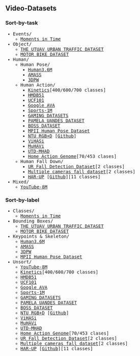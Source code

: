 ## Video-Datasets

### Sort-by-task

<div style="font-family:monospace;">
  <ul>
    <li>Events/
      <ul>
        <li><a href="http://moments.csail.mit.edu/">Moments in Time</a></li>
      </ul>
    </li>
    <li>Object/
      <ul>
        <li><a href="http://videodatasets.org/UTUAV">THE UTUAV URBAN TRAFFIC DATASET</a></li>
        <li><a href="http://videodatasets.org/UrbanMotorbike">MOTOR BIKE DATASET</a></li>
      </ul>
    </li>
    <li>Human/
      <ul>
        <li>Human Pose/
          <ul>
            <li><a href="http://vision.imar.ro/human3.6m/description.php">Human3.6M</a></li>
            <li><a href="https://amass.is.tue.mpg.de/">AMASS</a></li>
            <li><a href="https://virtualhumans.mpi-inf.mpg.de/3DPW/">3DPW</a></li>
          </ul>
        </li>
        <li>Human Action/
          <ul>
            <li><a href="https://github.com/cvdfoundation/kinetics-dataset">Kinetics</a>[400/600/700 classes]</li>
            <li><a href="https://serre-lab.clps.brown.edu/resource/hmdb-a-large-human-motion-database/">HMDB51</a>
            <li><a href="https://www.crcv.ucf.edu/data/UCF101.php">UCF101</a>
            <li><a href="https://research.google.com/ava/index.html">Google AVA</a>
            <li><a href="https://github.com/gtoderici/sports-1m-dataset/">Sports-1M</a>
            <li><a href="http://velastin.dynu.com/G3D/index.html">GAMING DATASETS</a></li>
            <li><a href="http://videodatasets.org/PAMELA-UANDES">PAMELA UANDES DATASET</a></li>
            <li><a href="http://videodatasets.org/BOSSdata">BOSS DATASET</a></li>
            <li><a href="http://human-pose.mpi-inf.mpg.de/">MPII Human Pose Dataset</a></li>
            <li><a href="https://rose1.ntu.edu.sg/dataset/actionRecognition/">NTU RGB+D</a> [<a href="https://github.com/shahroudy/NTURGB-D">Github</a>]</li>
            <li><a href="http://velastin.dynu.com/VIHASI/">ViHASi</a></li>
            <li><a href="http://velastin.dynu.com/MuHAVi-MAS/">MuHAVi</a></li>
            <li><a href="https://personal.utdallas.edu/~kehtar/UTD-MHAD.html">UTD-MHAD</a></li>
            <li><a href="https://homeactiongenome.org/">Home Action Genome</a>[70/453 clases]</li>
          </ul>
        </li>
        <li>Human Fall Down/
          <ul>
            <li><a href="http://fenix.ur.edu.pl/~mkepski/ds/uf.html">UR Fall Detection Dataset</a>[2 classes]</li>
            <li><a href="https://www.iro.umontreal.ca/~labimage/Dataset/">Multiple cameras fall dataset</a>[2 classes]</li>
            <li><a href="https://sites.google.com/up.edu.mx/har-up/">HAR-UP</a> [<a href="https://github.com/jpnm561/HAR-UP">Github</a>][11 classes]</li>
          </ul>
        </li>
      </ul>
    </li>
    <li>Mixed/
      <ul>
        <li><a href="https://research.google.com/youtube8m/index.html">YouTube-8M</a></li>
      </ul>
    </li>
  </ul>
</div>





### Sort-by-label
<div style="font-family:monospace;">
  <ul>
    <li>Classes/
      <ul>
        <li><a href="http://moments.csail.mit.edu/">Moments in Time</a></li>
      </ul>
    </li>
    <li>Bounding Boxes/
      <ul>
        <li><a href="http://videodatasets.org/UTUAV">THE UTUAV URBAN TRAFFIC DATASET</a></li>
        <li><a href="http://videodatasets.org/UrbanMotorbike">MOTOR BIKE DATASET</a></li>
      </ul>
    </li>
    <li>Keypoints & Skeleton/
      <ul>
        <li><a href="http://vision.imar.ro/human3.6m/description.php">Human3.6M</a></li>
        <li><a href="https://amass.is.tue.mpg.de/">AMASS</a></li>
        <li><a href="https://virtualhumans.mpi-inf.mpg.de/3DPW/">3DPW</a></li>
        <li><a href="http://human-pose.mpi-inf.mpg.de/">MPII Human Pose Dataset</a></li>
      </ul>
    </li>
    <li>Unsort/
      <ul>
        <li><a href="https://research.google.com/youtube8m/index.html">YouTube-8M</a></li>
        <li><a href="https://github.com/cvdfoundation/kinetics-dataset">Kinetics</a>[400/600/700 classes]</li>
        <li><a href="https://serre-lab.clps.brown.edu/resource/hmdb-a-large-human-motion-database/">HMDB51</a>
        <li><a href="https://www.crcv.ucf.edu/data/UCF101.php">UCF101</a>
        <li><a href="https://research.google.com/ava/index.html">Google AVA</a>
        <li><a href="https://github.com/gtoderici/sports-1m-dataset/">Sports-1M</a>
        <li><a href="http://velastin.dynu.com/G3D/index.html">GAMING DATASETS</a></li>
        <li><a href="http://videodatasets.org/PAMELA-UANDES">PAMELA UANDES DATASET</a></li>
        <li><a href="http://videodatasets.org/BOSSdata">BOSS DATASET</a></li>
        <li><a href="https://rose1.ntu.edu.sg/dataset/actionRecognition/">NTU RGB+D</a> [<a href="https://github.com/shahroudy/NTURGB-D">Github</a>]</li>
        <li><a href="http://velastin.dynu.com/VIHASI/">ViHASi</a></li>
        <li><a href="http://velastin.dynu.com/MuHAVi-MAS/">MuHAVi</a></li>
        <li><a href="https://personal.utdallas.edu/~kehtar/UTD-MHAD.html">UTD-MHAD</a></li>
        <li><a href="https://homeactiongenome.org/">Home Action Genome</a>[70/453 clases]</li>
        <li><a href="http://fenix.ur.edu.pl/~mkepski/ds/uf.html">UR Fall Detection Dataset</a>[2 classes]</li>
        <li><a href="https://www.iro.umontreal.ca/~labimage/Dataset/">Multiple cameras fall dataset</a>[2 classes]</li>
        <li><a href="https://sites.google.com/up.edu.mx/har-up/">HAR-UP</a> [<a href="https://github.com/jpnm561/HAR-UP">Github</a>][11 classes]</li>
      </ul>
    </li>
  </ul>
</div>



